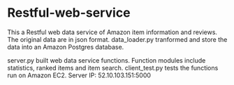 # Restful-web-service
This a Restful web data service of Amazon item information and reviews. The original data are in json format. data_loader.py tranformed  and store the data into an Amazon Postgres database.

server.py built web data service functions. Function modules include statistics, ranked items and item search. client_test.py tests the functions run on Amazon EC2. Server IP: 52.10.103.151:5000
